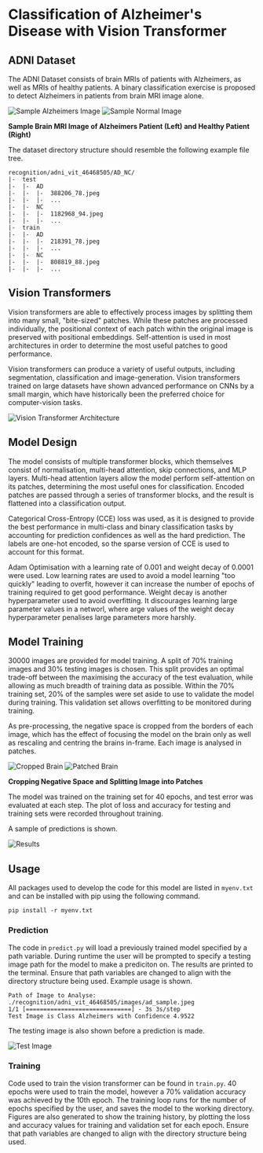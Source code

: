 # Classification of Alzheimer's Disease with Vision Transformer

## ADNI Dataset

The ADNI Dataset consists of brain MRIs of patients with Alzheimers, as well as MRIs of healthy patients. A binary classification exercise is proposed to detect Alzheimers in patients from brain MRI image alone.

![Sample Alzheimers Image](images/ad_sample.jpeg) ![Sample Normal Image](images/nc_sample.jpeg)

**Sample Brain MRI Image of Alzheimers Patient (Left) and Healthy Patient (Right)**

The dataset directory structure should resemble the following example file tree.

```
recognition/adni_vit_46468505/AD_NC/
|-  test
|-  |-  AD
|-  |-  |-  388206_78.jpeg
|-  |-  |-  ...
|-  |-  NC
|-  |-  |-  1182968_94.jpeg
|-  |-  |-  ...
|-  train
|-  |-  AD
|-  |-  |-  218391_78.jpeg
|-  |-  |-  ...
|-  |-  NC
|-  |-  |-  808819_88.jpeg
|-  |-  |-  ...
```

## Vision Transformers

Vision transformers are able to effectively process images by splitting them into many small, "bite-sized" patches. While these patches are processed individually, the positional context of each patch within the original image is preserved with positional embeddings. Self-attention is used in most architectures in order to determine the most useful patches to good performance.

Vision transformers can produce a variety of useful outputs, including segmentation, classification and image-generation. Vision transformers trained on large datasets have shown advanced performance on CNNs by a small margin, which have historically been the preferred choice for computer-vision tasks. 

![Vision Transformer Architecture](images/generic_tfms.png)

## Model Design

The model consists of multiple transformer blocks, which themselves consist of normalisation, multi-head attention, skip connections, and MLP layers. Multi-head attention layers allow the model perform self-attention on its patches, determining the most useful ones for classification. Encoded patches are passed through a series of transformer blocks, and the result is flattened into a classification output.

Categorical Cross-Entropy (CCE) loss was used, as it is designed to provide the best performance in multi-class and binary classification tasks by accounting for prediction confidences as well as the hard prediction. The labels are one-hot encoded, so the sparse version of CCE is used to account for this format.

Adam Optimisation with a learning rate of 0.001 and weight decay of 0.0001 were used. Low learning rates are used to avoid a model learning "too quickly" leading to overfit, however it can increase the number of epochs of training required to get good performance. Weight decay is another hyperparameter used to avoid overfitting. It discourages learning large parameter values in a networl, where arge values of the weight decay hyperparameter penalises large parameters more harshly.

## Model Training

30000 images are provided for model training. A split of 70% training images and 30% testing images is chosen. This split provides an optimal trade-off between the maximising the accuracy of the test evaluation, while allowing as much breadth of training data as possible. Within the 70% training set, 20% of the samples were set aside to use to validate the model during training. This validation set allows overfitting to be monitored during training.

As pre-processing, the negative space is cropped from the borders of each image, which has the effect of focusing the model on the brain only as well as rescaling and centring the brains in-frame. Each image is analysed in patches.

![Cropped Brain](images/crop.png) ![Patched Brain](images/patch.png)

**Cropping Negative Space and Splitting Image into Patches**

The model was trained on the training set for 40 epochs, and test error was evaluated at each step. The plot of loss and accuracy for testing and training sets were recorded throughout training.

A sample of predictions is shown.

![Results](images/sample_result.png)

## Usage

All packages used to develop the code for this model are listed in `myenv.txt` and can be installed with pip using the following command.

```pip install -r myenv.txt```

### Prediction

The code in `predict.py` will load a previously trained model specified by a path variable. During runtime the user will be prompted to specify a testing image path for the model to make a prediciton on. The results are printed to the terminal. Ensure that path variables are changed to align with the directory structure being used. Example usage is shown.

```
Path of Image to Analyse: ./recognition/adni_vit_46468505/images/ad_sample.jpeg
1/1 [==============================] - 3s 3s/step
Test Image is Class Alzheimers with Confidence 4.9522
```

The testing image is also shown before a prediction is made.

![Test Image](images/Figure_1.png)

### Training

Code used to train the vision transformer can be found in `train.py`. 40 epochs were used to train the model, however a 70% validation accuracy was achieved by the 10th epoch. The training loop runs for the number of epochs specified by the user, and saves the model to the working directory. Figures are also generated to show the training history, by plotting the loss and accuracy values for training and validation set for each epoch. Ensure that path variables are changed to align with the directory structure being used.
